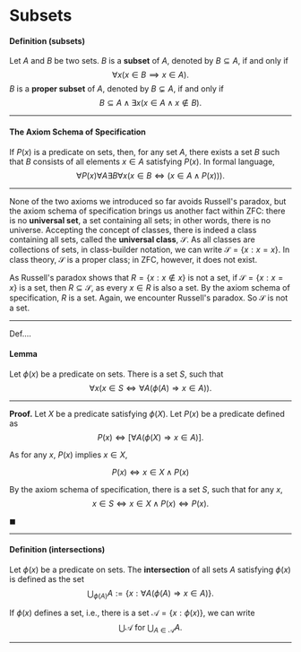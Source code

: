 # Subsets

#### **Definition** (subsets)

Let $A$ and $B$ be two sets. $B$ is a **subset** of $A$, denoted by $B \subseteq A$, if and only if
$$
\forall x(x \in B \implies x \in A).
$$
$B$ is a **proper subset** of $A$, denoted by $B \subsetneq A$, if and only if
$$
B \subseteq A \land \exists x(x \in A \land x \notin B).
$$

---

#### The Axiom Schema of Specification

If $P(x)$ is a predicate on sets, then, for any set $A$, there exists a set $B$ such that $B$ consists of all elements $x \in A$ satisfying $P(x)$. In formal language,
$$
\forall P(x) \forall A \exists B \forall x (x \in B \iff (x \in A \land P(x))).
$$

---

None of the two axioms we introduced so far avoids Russell's paradox, but the axiom schema of specification brings us another fact within ZFC: there is no **universal set**, a set containing all sets; in other words, there is no universe. Accepting the concept of classes, there is indeed a class containing all sets, called the **universal class**, $\mathscr S$. As all classes are collections of sets, in class-builder notation, we can write $\mathscr S = \{x: x = x\}$. In class theory, $\mathscr S$ is a proper class; in ZFC, however, it does not exist.

As Russell's paradox shows that $R=\{x: x \notin x\}$ is not a set, if $\mathscr S = \{x: x = x\}$ is a set, then $R \subseteq \mathscr S$, as every $x \in R$ is also a set. By the axiom schema of specification, $R$ is a set. Again, we encounter Russell's paradox. So $\mathscr S$ is not a set.

---

Def....

#### **Lemma**

Let $\phi(x)$ be a predicate on sets. There is a set $S$, such that
$$
\forall x (x \in S \iff \forall A(\phi(A) \Rightarrow x \in A)).
$$

---

**Proof.** Let $X$ be a predicate satisfying $\phi(X)$. Let $P(x)$ be a predicate defined as
$$
P(x) \iff [\forall A(\phi(X) \Rightarrow x \in A)].
$$

As for any $x$, $P(x)$ implies $x \in X$,

$$
P(x) \iff x \in X \land P(x)
$$

By the axiom schema of specification, there is a set $S$, such that for any $x$,
$$
x \in S \iff x \in X \land P(x) \iff P(x).
$$

$\blacksquare$

---

#### **Definition** (intersections)

Let $\phi(x)$ be a predicate on sets. The **intersection** of all sets $A$ satisfying $\phi(x)$ is defined as the set
$$
\bigcup_{\phi(A)} A := \{ x: \forall A(\phi(A) \Rightarrow x \in A) \}.
$$

If $\phi(x)$ defines a set, i.e., there is a set $\mathcal A = \{x: \phi(x)\}$, we can write
$$
\bigcup \mathcal A \text{ for } \bigcup_{A \in \mathcal A} A.
$$



---